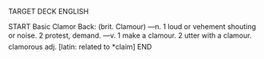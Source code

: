 TARGET DECK
ENGLISH

START
Basic
Clamor
Back: (brit. Clamour) —n. 1 loud or vehement shouting or noise. 2 protest, demand. —v. 1 make a clamour. 2 utter with a clamour.  clamorous adj. [latin: related to *claim]
END
